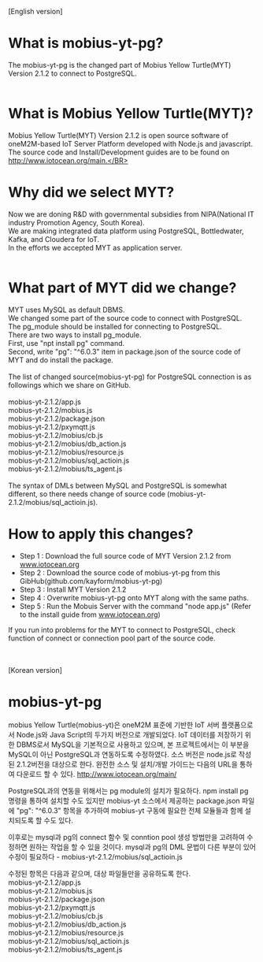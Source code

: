 [English version]</BR>

# What is mobius-yt-pg?

The mobius-yt-pg is the changed part of Mobius Yellow Turtle(MYT) Version 2.1.2 to connect to PostgreSQL.</BR>
</BR>

# What is Mobius Yellow Turtle(MYT)?

Mobius Yellow Turtle(MYT) Version 2.1.2 is open source software of oneM2M-based IoT Server Platform developed with Node.js and javascript.</BR>
The source code and Install/Development guides are to be found on http://www.iotocean.org/main.</BR>
</BR>

# Why did we select MYT?

Now we are doning R&D with governmental subsidies from NIPA(National IT industry Promotion Agency, South Korea).</BR>
We are making integrated data platform using PostgreSQL, Bottledwater, Kafka, and Cloudera for IoT.</BR>
In the efforts we accepted MYT as application server.</BR>
</BR>

# What part of MYT did we change?

MYT uses MySQL as default DBMS.</BR>
We changed some part of the source code to connect with PostgreSQL.</BR>
The pg_module should be installed for connecting to PostgreSQL.</BR>
There are two ways to install pg_module.</BR>
First, use "npt install pg" command.</BR>
Second, write "pg": "^6.0.3" item in package.json of the source code of MYT and do install the package.</BR>
</BR>
The list of changed source(mobius-yt-pg) for PostgreSQL connection is as followings which we share on GitHub.</BR>
</BR>
mobius-yt-2.1.2/app.js</BR>
mobius-yt-2.1.2/mobius.js</BR>
mobius-yt-2.1.2/package.json</BR>
mobius-yt-2.1.2/pxymqtt.js</BR>
mobius-yt-2.1.2/mobius/cb.js</BR>
mobius-yt-2.1.2/mobius/db_action.js</BR>
mobius-yt-2.1.2/mobius/resource.js</BR>
mobius-yt-2.1.2/mobius/sql_actioin.js</BR>
mobius-yt-2.1.2/mobius/ts_agent.js</BR>
</BR>
The syntax of DMLs between MySQL and PostgreSQL is somewhat different, so there needs change of source code (mobius-yt-2.1.2/mobius/sql_actioin.js).</BR>


# How to apply this changes?

* Step 1 : Download the full source code of MYT Version 2.1.2 from www.iotocean.org
* Step 2 : Download the source code of mobius-yt-pg from this GibHub(github.com/kayform/mobius-yt-pg)
* Step 3 : Install MYT Version 2.1.2
* Step 4 : Overwrite mobius-yt-pg onto MYT along with the same paths.
* Step 5 : Run the Mobuis Server with the command "node app.js" (Refer to the install guide from www.iotocean.org)

If you run into problems for the MYT to connect to PostgreSQL, check function of connect or connection pool part of the source code.</BR>
</BR>
</BR>

[Korean version]</BR>

# mobius-yt-pg

mobius Yellow Turtle(mobius-yt)은 oneM2M 표준에 기반한 IoT 서버 플랫폼으로서 Node.js와 Java Script의 두가지 버전으로 개발되었다.
IoT 데이터를 저장하기 위한 DBMS로서 MySQL을 기본적으로 사용하고 있으며, 본 프로젝트에서는 이 부분을 MySQL이 아닌 PostgreSQL과 연동하도록 수정하였다.
소스 버전은 node.js로 작성된 2.1.2버전을 대상으로 한다.
완전한 소스 및 설치/개발 가이드는 다음의 URL을 통하여 다운로드 할 수 있다.
http://www.iotocean.org/main/

PostgreSQL과의 연동을 위해서는 pg module의 설치가 필요하다.
npm install pg 명령을 통하여 설치할 수도 있지만 mobius-yt 소스에서 제공하는 package.json 파일에 "pg": "^6.0.3" 항목을 추가하여
mobius-yt 구동에 필요한 전체 모듈들과 함께 설치되도록 할 수도 있다.

이후로는 mysql과 pg의 connect 함수 및 conntion pool 생성 방법만을 고려하여 수정하면 원하는 작업을 할 수 있을 것이다.
mysql과 pg의 DML 문법이 다른 부분이 있어 수정이 필요하다 - mobius-yt-2.1.2/mobius/sql_actioin.js

수정된 항목은 다음과 같으며, 대상 파일들만을 공유하도록 한다.</BR>
mobius-yt-2.1.2/app.js</BR>
mobius-yt-2.1.2/mobius.js</BR>
mobius-yt-2.1.2/package.json</BR>
mobius-yt-2.1.2/pxymqtt.js</BR>
mobius-yt-2.1.2/mobius/cb.js</BR>
mobius-yt-2.1.2/mobius/db_action.js</BR>
mobius-yt-2.1.2/mobius/resource.js</BR>
mobius-yt-2.1.2/mobius/sql_actioin.js</BR>
mobius-yt-2.1.2/mobius/ts_agent.js</BR>
